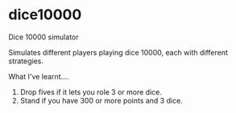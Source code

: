 # dice10000

Dice 10000 simulator

Simulates different players playing dice 10000, each with different strategies.

What I've learnt....

1. Drop fives if it lets you role 3 or more dice.
2. Stand if you have 300 or more points and 3 dice.
